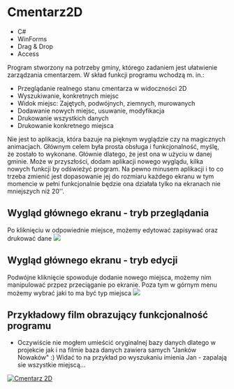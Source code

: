 # Cmentarz2D
* C#
* WinForms
* Drag & Drop
* Access

Program stworzony na potrzeby gminy, którego zadaniem jest ułatwienie zarządzania cmentarzem. W skład funkcji programu wchodzą m. in.: 

* Przeglądanie realnego stanu cmentarza w widoczności 2D
* Wyszukiwanie, konkretnych miejsc
* Widok miejsc: Zajętych, podwójnych, ziemnych, murowanych
* Dodawanie nowych miejsc, usuwanie, modyfikacja
* Drukowanie wszystkich danych
* Drukowanie konkretnego miejsca

Nie jest to aplikacja, która bazuje na pięknym wyglądzie czy na magicznych animacjach. Głównym celem była prosta obsługa i funkcjonalność, myślę, że zostało to wykonane. Głównie dlatego, że jest ona w użyciu w danej gminie. 
Może w przyszłości, dodam aplikacji nowego wyglądu, kilka nowych funkcji by odświeżyć program. Na pewno minusem aplikacji i to co trzeba zmienić jest dopasowanie jej do rozmiaru każdego ekranu w tym momencie w pełni funkcjonalnie będzie ona działała tylko na ekranach nie mniejszych niż 20''.

## Wygląd głównego ekranu - tryb przeglądania
Po kliknięciu w odpowiednie miejsce, możemy edytować zapisywać oraz drukować dane
![](https://preview.ibb.co/jRhOHa/cmentarz.png)

## Wygląd głównego ekranu - tryb edycji
Podwójne kliknięcie spowoduje dodanie nowego miejsca, możemy nim manipulować przpez przeciąganie po ekranie.
Poza tym w górnym menu możemy wybrać jaki to ma być typ miejsca
![](https://preview.ibb.co/cpvzqv/cmentarzedit.png)

## Przykładowy film obrazujący funkcjonalność programu
* Oczywiście nie mogłem umieścić oryginalnej bazy danych dlatego w projekcie jak i na filmie baza danych zawiera samych "Janków Nowaków" :) Widać to na przykład po wyszukaniu imienia Jan - zapalają sie wszystkie miejscą...

[![Cmentarz 2D](https://img.youtube.com/vi/Akt-10TvKJ0/0.jpg)](https://www.youtube.com/watch?v=Akt-10TvKJ0)

